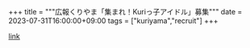 +++
title = """広報くりやま「集まれ！Kuriっ子アイドル」募集"""
date = 2023-07-31T16:00:00+09:00
tags = ["kuriyama","recruit"]
+++


[link](https://www.town.kuriyama.hokkaido.jp/site/koho/23257.html)
